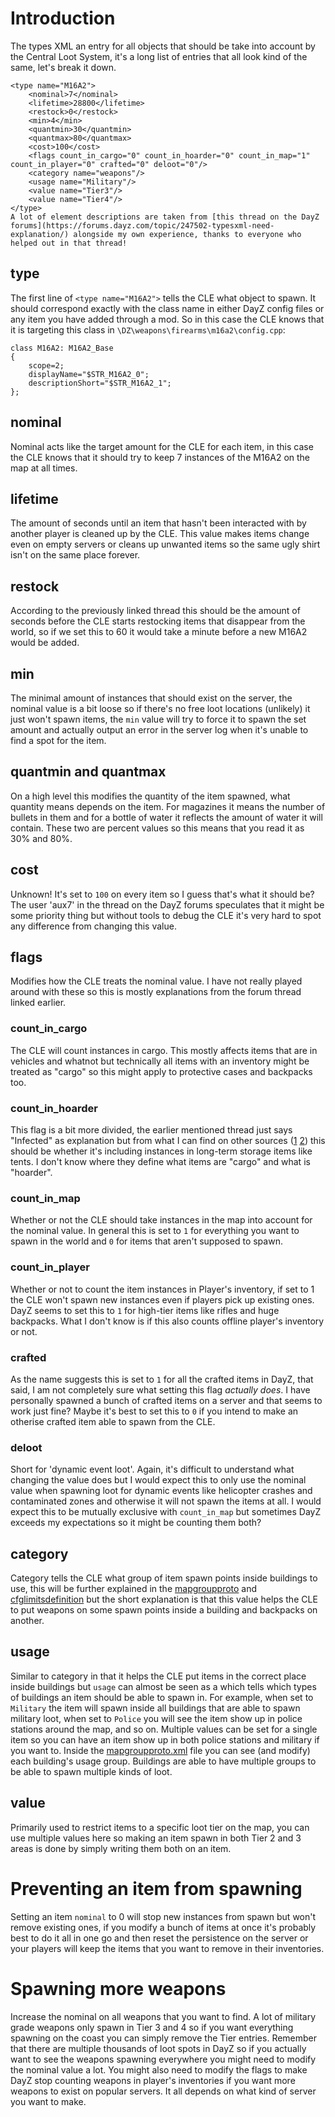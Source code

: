 # Introduction
The types XML an entry for all objects that should be take into account by the Central Loot System, it's a long list of entries that all look kind of the same, let's break it down.
```
<type name="M16A2">
    <nominal>7</nominal>
    <lifetime>28800</lifetime>
    <restock>0</restock>
    <min>4</min>
    <quantmin>30</quantmin>
    <quantmax>80</quantmax>
    <cost>100</cost>
    <flags count_in_cargo="0" count_in_hoarder="0" count_in_map="1" count_in_player="0" crafted="0" deloot="0"/>
    <category name="weapons"/>
    <usage name="Military"/>
    <value name="Tier3"/>
    <value name="Tier4"/>
</type>
A lot of element descriptions are taken from [this thread on the DayZ forums](https://forums.dayz.com/topic/247502-typesxml-need-explanation/) alongside my own experience, thanks to everyone who helped out in that thread!
```
## type
The first line of `<type name="M16A2">` tells the CLE what object to spawn. It should correspond exactly with the class name in either DayZ config files or any item you have added through a mod. So in this case the CLE knows that it is targeting this class in `\DZ\weapons\firearms\m16a2\config.cpp`:
```
class M16A2: M16A2_Base
{
	scope=2;
	displayName="$STR_M16A2_0";
	descriptionShort="$STR_M16A2_1";
};
```
## nominal
Nominal acts like the target amount for the CLE for each item, in this case the CLE knows that it should try to keep 7 instances of the M16A2 on the map at all times.
## lifetime
The amount of seconds until an item that hasn't been interacted with by another player is cleaned up by the CLE. This value makes items change even on empty servers or cleans up unwanted items so the same ugly shirt isn't on the same place forever.
## restock
According to the previously linked thread this should be the amount of seconds before the CLE starts restocking items that disappear from the world, so if we set this to 60 it would take a minute before a new M16A2 would be added.
## min
The minimal amount of instances that should exist on the server, the nominal value is a bit loose so if there's no free loot locations (unlikely) it just won't spawn items, the `min` value will try to force it to spawn the set amount and actually output an error in the server log when it's unable to find a spot for the item.
## quantmin and quantmax
On a high level this modifies the quantity of the item spawned, what quantity means depends on the item. For magazines it means the number of bullets in them and for a bottle of water it reflects the amount of water it will contain. These two are percent values so this means that you read it as 30% and 80%.
## cost
Unknown! It's set to `100` on every item so I guess that's what it should be? The user 'aux7' in the thread on the DayZ forums speculates that it might be some priority thing but without tools to debug the CLE it's very hard to spot any difference from changing this value.
## flags
Modifies how the CLE treats the nominal value. I have not really played around with these so this is mostly explanations from the forum thread linked earlier.
### count_in_cargo
The CLE will count instances in cargo. This mostly affects items that are in vehicles and whatnot but technically all items with an inventory might be treated as "cargo" so this might apply to protective cases and backpacks too. 
### count_in_hoarder
This flag is a bit more divided, the earlier mentioned thread just says "Infected" as explanation but from what I can find on other sources ([1](https://steamcommunity.com/app/221100/discussions/0/1640927348828219479/) [2](https://dzconfig.com/wiki/types)) this should be whether it's including instances in long-term storage items like tents. I don't know where they define what items are "cargo" and what is "hoarder".
### count_in_map
Whether or not the CLE should take instances in the map into account for the nominal value. In general this is set to `1` for everything you want to spawn in the world and `0` for items that aren't supposed to spawn.
### count_in_player
Whether or not to count the item instances in Player's inventory, if set to 1 the CLE won't spawn new instances even if players pick up existing ones. DayZ seems to set this to `1` for high-tier items like rifles and huge backpacks. What I don't know is if this also counts offline player's inventory or not.
### crafted
As the name suggests this is set to `1` for all the crafted items in DayZ, that said, I am not completely sure what setting this flag *actually does*. I have personally spawned a bunch of crafted items on a server and that seems to work just fine? Maybe it's best to set this to `0` if you intend to make an otherise crafted item able to spawn from the CLE.
### deloot
Short for 'dynamic event loot'. Again, it's difficult to understand what changing the value does but I would expect this to only use the nominal value when spawning loot for dynamic events like helicopter crashes and contaminated zones and otherwise it will not spawn the items at all. I would expect this to be mutually exclusive with `count_in_map` but sometimes DayZ exceeds my expectations so it might be counting them both?
## category
Category tells the CLE what group of item spawn points inside buildings to use, this will be further explained in the [mapgroupproto](../mapgroupproto.md) and [cfglimitsdefinition](../cfglimitsdefinition.md) but the short explanation is that this value helps the CLE to put weapons on some spawn points inside a building and backpacks on another.
## usage
Similar to category in that it helps the CLE put items in the correct place inside buildings but `usage` can almost be seen as a which tells which types of buildings an item should be able to spawn in. For example, when set to `Military` the item will spawn inside all buildings that are able to spawn military loot, when set to `Police` you will see the item show up in police stations around the map, and so on. Multiple values can be set for a single item so you can have an item show up in both police stations and military if you want to. Inside the [mapgroupproto.xml](../mapgroupproto.md) file you can see (and modify) each building's usage group. Buildings are able to have multiple groups to be able to spawn multiple kinds of loot.
## value
Primarily used to restrict items to a specific loot tier on the map, you can use multiple values here so making an item spawn in both Tier 2 and 3 areas is done by simply writing them both on an item.
# Preventing an item from spawning
Setting an item `nominal` to 0 will stop new instances from spawn but won't remove existing ones, if you modify a bunch of items at once it's probably best to do it all in one go and then reset the persistence on the server or your players will keep the items that you want to remove in their inventories.
# Spawning more weapons
Increase the nominal on all weapons that you want to find. A lot of military grade weapons only spawn in Tier 3 and 4 so if you want everything spawning on the coast you can simply remove the Tier entries. Remember that there are multiple thousands of loot spots in DayZ so if you actually want to see the weapons spawning everywhere you might need to modify the nominal value a lot. You might also need to modify the flags to make DayZ stop counting weapons in player's inventories if you want more weapons to exist on popular servers. It all depends on what kind of server you want to make.